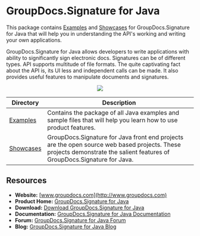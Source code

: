 # GroupDocs.Signature for Java

This package contains [Examples](https://github.com/groupdocs-signature/GroupDocs.Signature-for-Java) and [Showcases](#) for GroupDocs.Signature for Java that will help you in understanding the API's working and writing your own applications.

GroupDocs.Signature for Java allows developers to write applications with ability to significantly sign electronic docs. Signatures can be of different types. API supports multitude of file formats. The quite captivating fact about the API is, its UI less and independent calls can be made. It also provides useful features to manipulate documents and signatures.

<p align="center">

  <a title="Download complete GroupDocs.Signature for Java source code" href="https://codeload.github.com/groupdocs-signature/GroupDocs.Signature-for-Java/zip/master">
	<img src="https://raw.github.com/AsposeExamples/java-examples-dashboard/master/images/downloadZip-Button-Large.png" />
  </a>
</p>

Directory | Description
--------- | -----------
[Examples](https://github.com/groupdocs-signature/GroupDocs.Signature-for-Java)  | Contains the package of all Java examples and sample files that will help you learn how to use product features. 
[Showcases](#)  | GroupDocs.Signature for Java front end projects are the open source web based projects. These projects demonstrate the salient features of GroupDocs.Signature for Java. 

## Resources

+ **Website:** [www.groupdocs.com](http://www.groupdocs.com)
+ **Product Home:** [GroupDocs.Signature for Java](https://products.groupdocs.com/signature/java)
+ **Download:** [Download GroupDocs.Signature for Java](https://downloads.groupdocs.com/signature/java)
+ **Documentation:** [GroupDocs.Signature for Java Documentation](https://docs.groupdocs.com/display/signaturejava/Home)
+ **Forum:** [GroupDocs.Signature for Java Forum](https://forum.groupdocs.com/c/signature)
+ **Blog:** [GroupDocs.Signature for Java Blog](https://blog.groupdocs.com/category/groupdocs-signature-product-family/)
